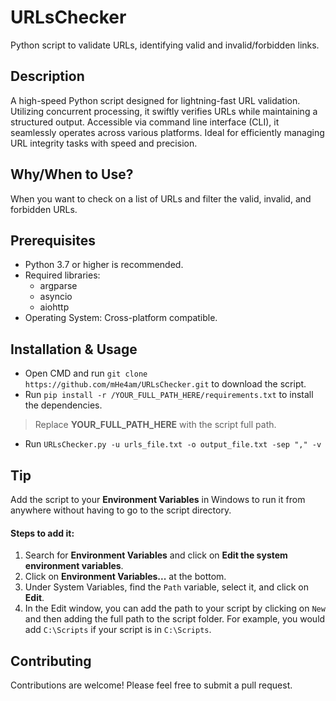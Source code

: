 
# URLsChecker
Python script to validate URLs, identifying valid and invalid/forbidden links.


## Description

A high-speed Python script designed for lightning-fast URL validation. Utilizing concurrent processing, it swiftly verifies URLs while maintaining a structured output. Accessible via command line interface (CLI), it seamlessly operates across various platforms. Ideal for efficiently managing URL integrity tasks with speed and precision.



## Why/When to Use?

When you want to check on a list of URLs and filter the valid, invalid, and forbidden URLs.



## Prerequisites
- Python 3.7 or higher is recommended.
- Required libraries:
	- argparse
	- asyncio
	- aiohttp
- Operating System: Cross-platform compatible.


## Installation & Usage

- Open CMD and run `git clone https://github.com/mHe4am/URLsChecker.git` to download the script.
- Run `pip install -r /YOUR_FULL_PATH_HERE/requirements.txt` to install the dependencies.
> Replace **YOUR_FULL_PATH_HERE** with the script full path.
- Run `URLsChecker.py -u urls_file.txt -o output_file.txt -sep "," -v`


## Tip

Add the script to your **Environment Variables** in Windows to run it from anywhere without having to go to the script directory.  
#### Steps to add it:
1. Search for **Environment Variables** and click on **Edit the system environment variables**.  
2. Click on **Environment Variables...** at the bottom.  
3. Under System Variables, find the `Path` variable, select it, and click on **Edit**.  
4. In the Edit window, you can add the path to your script by clicking on `New` and then adding the full path to the script folder. For example, you would add `C:\Scripts` if your script is in `C:\Scripts`.


## Contributing
Contributions are welcome! Please feel free to submit a pull request.